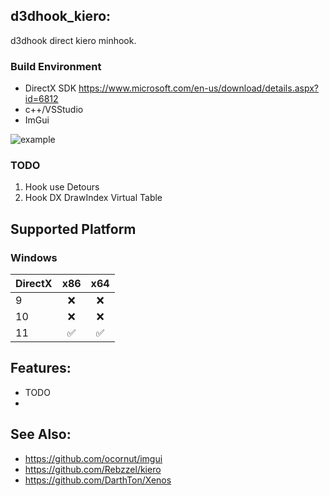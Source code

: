 ## d3dhook_kiero:
d3dhook direct kiero minhook. 

### Build Environment
- DirectX SDK https://www.microsoft.com/en-us/download/details.aspx?id=6812
- c++/VSStudio 
- ImGui

![example](https://raw.githubusercontent.com/marlkiller/d3dhook_kiero/master/image/eg.gif)

### TODO
1. Hook use Detours 
2. Hook DX DrawIndex Virtual Table

## Supported Platform

### Windows
| DirectX                             | x86 | x64 |
| :---------------------------------- | :------: | :----: | 
| 9   |    ❌    |   ❌   | 
| 10  |    ❌    |   ❌   |
| 11  |    ✅    |   ✅   |  

## Features:
- TODO
- 


## See Also:
- https://github.com/ocornut/imgui
- https://github.com/Rebzzel/kiero
- https://github.com/DarthTon/Xenos
